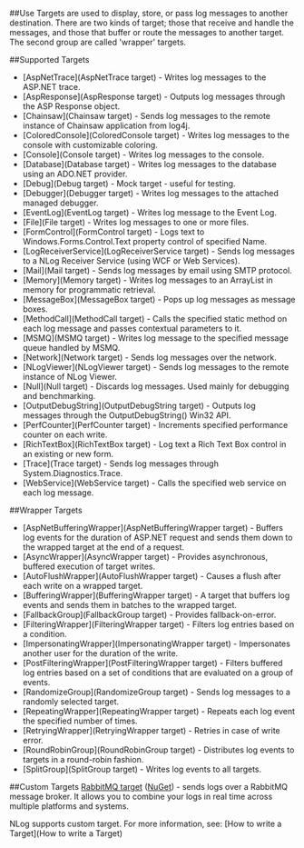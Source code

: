 ##Use
Targets are used to display, store, or pass log messages to another destination. There are two kinds of target; those that receive and handle the messages, and those that buffer or route the messages to another target. The second group are called 'wrapper' targets.

##Supported Targets
* [AspNetTrace](AspNetTrace target) - Writes log messages to the ASP.NET trace.
* [AspResponse](AspResponse target) - Outputs log messages through the ASP Response object.
* [Chainsaw](Chainsaw target) - Sends log messages to the remote instance of Chainsaw application from log4j.
* [ColoredConsole](ColoredConsole target) - Writes log messages to the console with customizable coloring.
* [Console](Console target) - Writes log messages to the console.
* [Database](Database target) - Writes log messages to the database using an ADO.NET provider.
* [Debug](Debug target) - Mock target - useful for testing.
* [Debugger](Debugger target) - Writes log messages to the attached managed debugger.
* [EventLog](EventLog target) - Writes log message to the Event Log.
* [File](File target) - Writes log messages to one or more files.
* [FormControl](FormControl target) - Logs text to Windows.Forms.Control.Text property control of specified Name.
* [LogReceiverService](LogReceiverService target) - Sends log messages to a NLog Receiver Service (using WCF or Web Services).
* [Mail](Mail target) - Sends log messages by email using SMTP protocol.
* [Memory](Memory target) - Writes log messages to an ArrayList in memory for programmatic retrieval.
* [MessageBox](MessageBox target) - Pops up log messages as message boxes.
* [MethodCall](MethodCall target) - Calls the specified static method on each log message and passes contextual parameters to it.
* [MSMQ](MSMQ target) - Writes log message to the specified message queue handled by MSMQ.
* [Network](Network target) - Sends log messages over the network.
* [NLogViewer](NLogViewer target) - Sends log messages to the remote instance of NLog Viewer.
* [Null](Null target) - Discards log messages. Used mainly for debugging and benchmarking.
* [OutputDebugString](OutputDebugString target) - Outputs log messages through the OutputDebugString() Win32 API.
* [PerfCounter](PerfCounter target) - Increments specified performance counter on each write.
* [RichTextBox](RichTextBox target) - Log text a Rich Text Box control in an existing or new form.
* [Trace](Trace target) - Sends log messages through System.Diagnostics.Trace.
* [WebService](WebService target) - Calls the specified web service on each log message.

##Wrapper Targets
* [AspNetBufferingWrapper](AspNetBufferingWrapper target) - Buffers log events for the duration of ASP.NET request and sends them down to the wrapped target at the end of a request.
* [AsyncWrapper](AsyncWrapper target) - Provides asynchronous, buffered execution of target writes.
* [AutoFlushWrapper](AutoFlushWrapper target) - Causes a flush after each write on a wrapped target.
* [BufferingWrapper](BufferingWrapper target) - A target that buffers log events and sends them in batches to the wrapped target.
* [FallbackGroup](FallbackGroup target) - Provides fallback-on-error.
* [FilteringWrapper](FilteringWrapper target) - Filters log entries based on a condition.
* [ImpersonatingWrapper](ImpersonatingWrapper target) - Impersonates another user for the duration of the write.
* [PostFilteringWrapper](PostFilteringWrapper target) - Filters buffered log entries based on a set of conditions that are evaluated on a group of events.
* [RandomizeGroup](RandomizeGroup target) - Sends log messages to a randomly selected target.
* [RepeatingWrapper](RepeatingWrapper target) - Repeats each log event the specified number of times.
* [RetryingWrapper](RetryingWrapper target) - Retries in case of write error.
* [RoundRobinGroup](RoundRobinGroup target) - Distributes log events to targets in a round-robin fashion.
* [SplitGroup](SplitGroup target) - Writes log events to all targets.

##Custom Targets
[RabbitMQ target](https://github.com/haf/NLog.RabbitMQ) ([NuGet](http://nuget.org/packages/NLog.RabbitMQ)) - sends logs over a RabbitMQ message broker. It allows you to combine your logs in real time across multiple platforms and systems.

NLog supports custom target. For more information, see: [How to write a Target](How to write a Target)